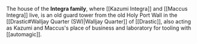 The house of the **Integra family**, where [[Kazumi Integra]] and [[Maccus Integra]] live, is an old guard tower from the old Holy Port Wall in the [[Drastic#Walljay Quarter (SW)|Walljay Quarter]] of [[Drastic]], also acting as Kazumi and Maccus's place of business and laboratory for tooling with [[automagic]].